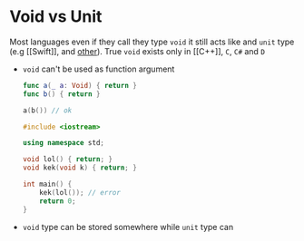 # Void vs Unit

Most languages even if they call they type `void` it still acts like and `unit` type (e.g [[Swift]], and [other](https://en.wikipedia.org/wiki/Unit_type)). True `void` exists only in [[C++]], `C`, `C#` and `D`

- `void` can't be used as function argument
    
    ```swift
    func a(_ a: Void) { return }
    func b() { return }
    
    a(b()) // ok
    ```
    
    ```cpp
    #include <iostream>
    
    using namespace std;
    
    void lol() { return; }
    void kek(void k) { return; }
    
    int main() {
        kek(lol()); // error
        return 0;
    }
    ```
    
- `void` type can be stored somewhere while `unit` type can